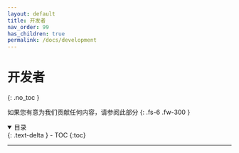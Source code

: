 ```yaml
---
layout: default
title: 开发者
nav_order: 99
has_children: true
permalink: /docs/development
---
```


# 开发者
{: .no_toc }

如果您有意为我们贡献任何内容，请参阅此部分
{: .fs-6 .fw-300 }


<details open markdown="block">
  <summary>
    目录
  </summary>
  {: .text-delta }
- TOC
{:toc}
</details>

---
